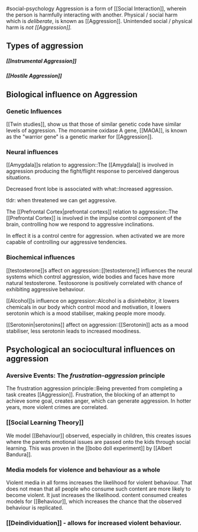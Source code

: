 #social-psychology 
Aggression is a form of [[Social Interaction]], wherein the person is harmfully interacting with another. Physical / social harm which is *deliberate*, is known as [[Aggression]]. Unintended social / physical harm is *not [[Aggression]].*
## Types of aggression
##### [[Instrumental Aggression]]
##### [[Hostile Aggression]]

## Biological influence on Aggression
### Genetic Influences
[[Twin studies]], show us that those of similar genetic code have similar levels of aggression. The monoamine oxidase A gene, [[MAOA]], is known as the "warrior gene" is a genetic marker for [[Aggression]].
### Neural influences
[[Amygdala]]s relation to aggression::The [[Amygdala]] is involved in aggression producing the fight/flight response to perceived dangerous situations.
<!--SR:!2023-11-17,10,250-->

Decreased front lobe is associated with what::Increased aggression.
<!--SR:!2023-11-11,4,270-->

tldr: when threatened we can get aggressive. 

The [[Prefrontal Cortex|prefrontal cortexs]] relation to aggression::The [[Prefrontal Cortex]] is involved in the impulse control component of the brain, controlling how we respond to aggressive inclinations.
<!--SR:!2023-11-13,6,250-->

In effect it is a control centre for aggression. when activated we are more capable of controlling our aggressive tendencies.
### Biochemical influences
[[testosterone]]s affect on aggression::[[testosterone]] influences the neural systems which control aggression, wide bodies and faces have more natural testosterone. Testosorone is positively correlated with chance of exhibiting aggressive behaviour.
<!--SR:!2023-11-16,9,250-->
[[Alcohol]]s influence on aggression::Alcohol is a disinhebitor, it lowers chemicals in our body which control mood and motivation, it lowers serotonin which is a mood stabiliser, making people more moody.
<!--SR:!2023-11-13,6,250-->
[[Serotonin|serotonins]] affect on aggression::[[Serotonin]] acts as a mood stabiliser, less serotonin leads to increased moodiness.
<!--SR:!2023-11-08,4,270-->
## Psychological an sociocultural influences on aggression
### Aversive Events: The *frustration-aggression* principle
The frustration aggression principle::Being prevented from completing a task creates [[Aggression]]. Frustration, the blocking of an attempt to achieve some goal, creates anger, which can generate aggression. In hotter years, more violent crimes are correlated.
<!--SR:!2023-11-11,4,230-->
### [[Social Learning Theory]]
We model [[Behaviour]] observed, especially in children, this creates issues where the parents emotional issues are passed onto the kids through social learning. This was proven in the [[bobo doll experiment]] by [[Albert Bandura]].
### Media models for violence and behaviour as a whole
Violent media in all forms increases the likelihood for violent behaviour. That does not mean that all people who consume such content are more likely to become violent. It just increases the likelihood. content consumed creates models for [[Behaviour]], which increases the chance that the observed behaviour is replicated. 

### [[Deindividuation]] - allows for increased violent behaviour.